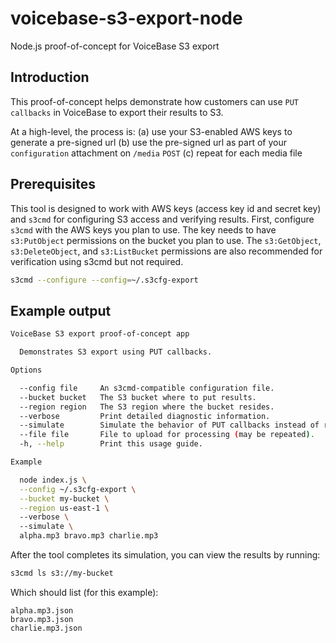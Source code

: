 # voicebase-s3-export-node
Node.js proof-of-concept for VoiceBase S3 export

## Introduction
This proof-of-concept helps demonstrate how customers can use `PUT callbacks` in VoiceBase to export their results to S3.

At a high-level, the process is:
(a) use your S3-enabled AWS keys to generate a pre-signed url
(b) use the pre-signed url as part of your `configuration` attachment on `/media` `POST`
(c) repeat for each media file

## Prerequisites

This tool is designed to work with AWS keys (access key id and secret key) and `s3cmd` for configuring S3 access and verifying results. First, configure `s3cmd` with the AWS keys you plan to use. The key needs to have `s3:PutObject` permissions on the bucket you plan to use. The `s3:GetObject`, `s3:DeleteObject`, and `s3:ListBucket` permissions are also recommended for verification using s3cmd but not required.

```bash
s3cmd --configure --config=~/.s3cfg-export
```

## Example output

```bash
VoiceBase S3 export proof-of-concept app

  Demonstrates S3 export using PUT callbacks. 

Options

  --config file     An s3cmd-compatible configuration file.                    
  --bucket bucket   The S3 bucket where to put results.                        
  --region region   The S3 region where the bucket resides.                    
  --verbose         Print detailed diagnostic information.                     
  --simulate        Simulate the behavior of PUT callbacks instead of running.
  --file file       File to upload for processing (may be repeated).           
  -h, --help        Print this usage guide.                                    

Example

  node index.js \
  --config ~/.s3cfg-export \
  --bucket my-bucket \
  --region us-east-1 \       
  --verbose \ 
  --simulate \                                                        
  alpha.mp3 bravo.mp3 charlie.mp3 
```

After the tool completes its simulation, you can view the results by running:
```bash
s3cmd ls s3://my-bucket
```

Which should list (for this example):
```text
alpha.mp3.json
bravo.mp3.json
charlie.mp3.json
```
